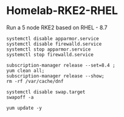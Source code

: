 # Homelab-RKE2-RHEL
Run a 5 node RKE2 based on RHEL - 8.7
```
systemctl disable apparmor.service
systemctl disable firewalld.service
systemctl stop apparmor.service
systemctl stop firewalld.service
```
```
subscription-manager release --set=8.4 ;
yum clean all;
subscription-manager release --show;
rm -rf /var/cache/dnf
```
```
systemctl disable swap.target
swapoff -a
```
```
yum update -y
```

